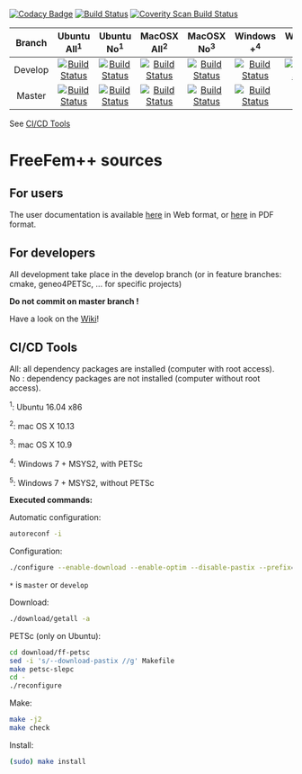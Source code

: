<!----------------------------------------------------------------------------------->
<!--- This file is part of FreeFem++.                                             --->
<!---                                                                             --->
<!--- Foobar is free software: you can redistribute it and/or modify              --->
<!--- it under the terms of the GNU Lesser General Public License as published by --->
<!--- the Free Software Foundation, either version 3 of the License, or           --->
<!--- (at your option) any later version.                                         --->
<!---                                                                             --->
<!--- Foobar is distributed in the hope that it will be useful,                   --->
<!--- but WITHOUT ANY WARRANTY; without even the implied warranty of              --->
<!--- MERCHANTABILITY or FITNESS FOR A PARTICULAR PURPOSE.  See the               --->
<!--- GNU Lesser General Public License for more details.                         --->
<!---                                                                             --->
<!--- You should have received a copy of the GNU Lesser General Public License    --->
<!--- along with Foobar.  If not, see <http://www.gnu.org/licenses/>.             --->
<!----------------------------------------------------------------------------------->

[![Codacy Badge](https://api.codacy.com/project/badge/Grade/710d25bb3c6040c19c3ff7c0f3201835)](https://www.codacy.com/app/sgarnotel/FreeFem-sources?utm_source=github.com&amp;utm_medium=referral&amp;utm_content=FreeFem/FreeFem-sources&amp;utm_campaign=Badge_Grade)
[![Build Status](https://travis-ci.org/FreeFem/FreeFem-sources.svg?branch=master)](https://travis-ci.org/FreeFem/FreeFem-sources)
<a href="https://scan.coverity.com/projects/freefem-freefem-sources">
  <img alt="Coverity Scan Build Status"
       src="https://scan.coverity.com/projects/15433/badge.svg"/>
</a>

| Branch | Ubuntu All<sup>1</sup> | Ubuntu No<sup>1</sup> | MacOSX All<sup>2</sup> | MacOSX No<sup>3</sup> | Windows +<sup>4</sup> | Windows -<sup>5</sup> |
|:---:|:---:|:---:|:---:|:---:|:---:|:---:|
| Develop | [![Build Status](https://ci.inria.fr/freefem/buildStatus/icon?job=FreeFem-source-develop-UbuntuAll)](https://ci.inria.fr/freefem/job/FreeFem-source-develop-UbuntuAll/) | [![Build Status](https://ci.inria.fr/freefem/buildStatus/icon?job=FreeFem-source-develop-UbuntuNo)](https://ci.inria.fr/freefem/job/FreeFem-source-develop-UbuntuNo/) | [![Build Status](https://ci.inria.fr/freefem/buildStatus/icon?job=FreeFem-source-develop-MacOSXAll)](https://ci.inria.fr/freefem/job/FreeFem-source-develop-MacOSXAll/) | [![Build Status](https://ci.inria.fr/freefem/buildStatus/icon?job=FreeFem-source-develop-MacOSXNo)](https://ci.inria.fr/freefem/job/FreeFem-source-develop-MacOSXNo/) | [![Build Status](https://ci.inria.fr/freefem/buildStatus/icon?job=FreeFem-source-develop-Windows7-All)](https://ci.inria.fr/freefem/job/FreeFem-source-develop-Windows7-All) | [![Build Status](https://ci.inria.fr/freefem/buildStatus/icon?job=FreeFem-source-develop-Windows7)](https://ci.inria.fr/freefem/job/FreeFem-source-develop-Windows7) |
| Master | [![Build Status](https://ci.inria.fr/freefem/buildStatus/icon?job=FreeFem-source-master-UbuntuAll)](https://ci.inria.fr/freefem/job/FreeFem-source-master-UbuntuAll/) | [![Build Status](https://ci.inria.fr/freefem/buildStatus/icon?job=FreeFem-source-master-UbuntuNo)](https://ci.inria.fr/freefem/job/FreeFem-source-master-UbuntuNo/) | [![Build Status](https://ci.inria.fr/freefem/buildStatus/icon?job=FreeFem-source-master-MacOSXAll)](https://ci.inria.fr/freefem/job/FreeFem-source-master-MacOSXAll/) | [![Build Status](https://ci.inria.fr/freefem/buildStatus/icon?job=FreeFem-source-master-MacOSXNo)](https://ci.inria.fr/freefem/job/FreeFem-source-master-MacOSXNo/) | [![Build Status](https://ci.inria.fr/freefem/buildStatus/icon?job=FreeFem-source-master-Windows7-All)](https://ci.inria.fr/freefem/job/FreeFem-source-master-Windows7-All) | <a href='https://ci.inria.fr/freefem/job/FreeFem-source-master-Windows7/'><img src='https://ci.inria.fr/freefem/buildStatus/icon?job=FreeFem-source-master-Windows7'></a> |

See [CI/CD Tools](#ci-cd-tools)

# FreeFem++ sources

## For users

The user documentation is available [here](https://github.com/FreeFem/FreeFem-doc) in Web format, or [here](https://github.com/FreeFem/FreeFem-doc-pdf/raw/master/freefem%2B%2Bdoc.pdf) in PDF format.

## For developers

All development take place in the develop branch (or in feature branches: cmake, geneo4PETSc, ... for specific projects)

**Do not commit on master branch !**

Have a look on the [Wiki](https://github.com/FreeFem/FreeFem-sources/wiki)!

## CI/CD Tools

All: all dependency packages are installed (computer with root access).<br/>
No : dependency packages are not installed (computer without root access).

<sup>1</sup>: Ubuntu 16.04 x86

<sup>2</sup>: mac OS X 10.13

<sup>3</sup>: mac OS X 10.9

<sup>4</sup>: Windows 7 + MSYS2, with PETSc

<sup>5</sup>: Windows 7 + MSYS2, without PETSc

__Executed commands:__

Automatic configuration:

```bash
autoreconf -i
```

Configuration:

```bash
./configure --enable-download --enable-optim --disable-pastix --prefix=/builds/freefem-source-*
```
`*` is `master` or `develop`

Download:

```bash
./download/getall -a
```

PETSc (only on Ubuntu):

```bash
cd download/ff-petsc
sed -i 's/--download-pastix //g' Makefile
make petsc-slepc
cd -
./reconfigure
```

Make:

```bash
make -j2
make check
```

Install:

```bash
(sudo) make install
```
